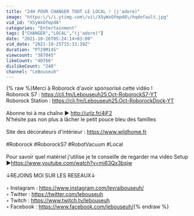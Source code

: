 ```yaml
---
title: "24H POUR CHANGER TOUT LE LOCAL ! (j'adore)"
image: "https:\/\/i.ytimg.com\/vi\/X5yWxOfmpd8\/hqdefault.jpg"
vid_id: "X5yWxOfmpd8"
categories: "Entertainment"
tags: ["CHANGER","LOCAL","(j'adore)"]
date: "2021-10-26T05:24:14+03:00"
vid_date: "2021-10-25T15:33:39Z"
duration: "PT29M14S"
viewcount: "387045"
likeCount: "40766"
dislikeCount: "248"
channel: "LeBouseuh"
---
```

{% raw %}Merci à Roborock d'avoir sponsorisé cette vidéo !<br />Roborock S7 : <a rel="nofollow" target="blank" href="https://cli.fm/Lebouseuh25.Oct-RoborockS7-YT">https://cli.fm/Lebouseuh25.Oct-RoborockS7-YT</a><br />Roborock Station : <a rel="nofollow" target="blank" href="https://cli.fm/Lebouseuh25.Oct-RoborockDock-YT">https://cli.fm/Lebouseuh25.Oct-RoborockDock-YT</a><br /><br />Abonne toi à ma chaîne ►  <a rel="nofollow" target="blank" href="http://urlz.fr/4jF2">http://urlz.fr/4jF2</a><br />N'hésite pas non plus à lâcher le petit pouce bleu des familles<br /><br />Site des décorateurs d'intérieur : <a rel="nofollow" target="blank" href="https://www.wildhome.fr">https://www.wildhome.fr</a><br /><br />#Roborock #RoborockS7 #RobotVacuum #Local<br /><br />Pour savoir quel matériel j'utilise je te conseille de regarder ma vidéo Setup<br />►<a rel="nofollow" target="blank" href="https://www.youtube.com/watch?v=mi63Qx3bsjw">https://www.youtube.com/watch?v=mi63Qx3bsjw</a><br /><br />↓REJOINS MOI SUR LES RESEAUX↓<br /><br />◦ Instagram : <a rel="nofollow" target="blank" href="https://www.instagram.com/levraibouseuh/">https://www.instagram.com/levraibouseuh/</a><br />◦ Twitter : <a rel="nofollow" target="blank" href="https://twitter.com/lebouseuh">https://twitter.com/lebouseuh</a><br />◦ Twitch : <a rel="nofollow" target="blank" href="https://www.twitch.tv/lebouseuh">https://www.twitch.tv/lebouseuh</a><br />◦ Facebook : <a rel="nofollow" target="blank" href="https://www.facebook.com/lebouseuh/">https://www.facebook.com/lebouseuh/</a>{% endraw %}
